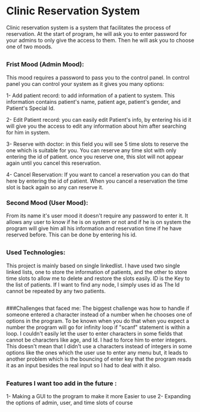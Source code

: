 # Clinic Reservation System

Clinic reservation system is a system that facilitates the process of reservation.
At the start of program, he will ask you to enter password for your admins to only give the access 
to them. Then he will ask you to choose one of two moods.
## 
### Frist Mood (Admin Mood):
This mood requires a password to pass you to the control panel. In control panel you can control your system as it gives you many options:

1- Add patient record: to add information of a patient to system.
This information contains patient's name, patient age, patient's gender, and Patient's Special Id.

2- Edit Patient record: you can easily edit Patient's info, by entering his id it will give you the access to edit any information about him after searching for him in system.

3- Reserve with doctor: in this field you will see 5 time slots to reserve the one which is suitable for you.
You can reserve any time slot with only entering the id of patient.
once you reserve one, this slot will not appear again until you cancel this reservation. 

4- Cancel Reservation: If you want to cancel a reservation you can do that here by entering the id of patient. When you cancel a reservation the time slot is back again so any can reserve it. 


### Second Mood (User Mood): 
From its name it's user mood it doesn't require any password to enter it. It allows any user to know if he is on system or not and if he is on system the program will give him all his information and reservation time if he have reserved before. This can be done by entering his id.

## 
### Used Technologies:
This project is mainly based on single linkedlist.
I have used two single linked lists, one to store the information of patients, and the other to store time slots to allow me to delete and restore the slots easily.
ID is the Key to the list of patients. If I want to find any node, I simply uses id as The Id cannot be repeated by any two patients.

##
###Challenges that faced me:
The biggest challenge was how to handle if someone entered a character instead of a number when he chooses one of options in the program.
To be known when you do that when you expect a number the program will go for infinity loop if "scanf" statement is within a loop.
I couldn't easily let the user to enter characters in some fields that cannot be characters like age, and Id.
I had to force him to enter integers.
This doesn't mean that I didn't use a characters instead of integers in some options like the ones which the user use to enter any menu but, it leads to another problem which is the bouncing of enter key that the program reads it as an input besides the real input so I had to deal with it also.
##
### Features I want too add in the future : 
1- Making a GUI to the program to make it more Easier to use 
2- Expanding the options of admin, user, and time slots of course 

